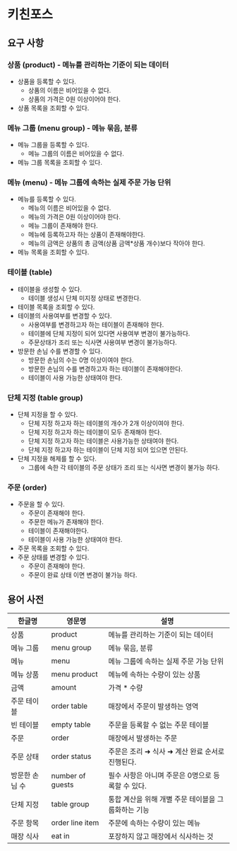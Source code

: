 # 키친포스

## 요구 사항

### 상품 (product) - 메뉴를 관리하는 기준이 되는 데이터
- 상품을 등록할 수 있다.
  - 상품의 이름은 비어있을 수 없다.
  - 상품의 가격은 0원 이상이어야 한다.
- 상품 목록을 조회할 수 있다.

### 메뉴 그룹 (menu group) - 메뉴 묶음, 분류
- 메뉴 그룹을 등록할 수 있다.
  - 메뉴 그룹의 이름은 비어있을 수 없다.
- 메뉴 그룹 목록을 조회할 수 있다.

### 메뉴 (menu) - 메뉴 그룹에 속하는 실제 주문 가능 단위
- 메뉴를 등록할 수 있다.
  - 메뉴의 이름은 비어있을 수 없다.
  - 메뉴의 가격은 0원 이상이어야 한다.
  - 메뉴 그룹이 존재해야 한다.
  - 메뉴에 등록하고자 하는 상품이 존재해야한다.
  - 메뉴의 금액은 상품의 총 금액(상품 금액*상품 개수)보다 작아야 한다.
- 메뉴 목록을 조회할 수 있다.

### 테이블 (table)
- 테이블을 생성할 수 있다.
  - 테이블 생성시 단체 미지정 상태로 변경한다.
- 테이블 목록을 조회할 수 있다.
- 테이블의 사용여부를 변경할 수 있다.
  - 사용여부를 변경하고자 하는 테이블이 존재해야 한다.
  - 테이블에 단체 지정이 되어 있다면 사용여부 변경이 불가능하다.
  - 주문상태가 조리 또는 식사면 사용여부 변경이 불가능하다.
- 방문한 손님 수를 변경할 수 있다.
  - 방문한 손님의 수는 0명 이상이여야 한다.
  - 방문한 손님의 수를 변경하고자 하는 테이블이 존재해야한다.
  - 테이블이 사용 가능한 상태여야 한다.

### 단체 지정 (table group)
- 단체 지정을 할 수 있다.
  - 단체 지정 하고자 하는 테이블의 개수가 2개 이상이여야 한다.
  - 단체 지정 하고자 하는 테이블이 모두 존재해야 한다.
  - 단체 지정 하고자 하는 테이블은 사용가능한 상태여야 한다.
  - 단체 지정 하고자 하는 테이블이 단체 지정 되어 있으면 안된다.
- 단체 지정을 해제를 할 수 있다.
  - 그룹에 속한 각 테이블의 주문 상태가 조리 또는 식사면 변경이 불가능 하다.

### 주문 (order)
- 주문을 할 수 있다.
    - 주문이 존재해야 한다.
    - 주문한 메뉴가 존재해야 한다.
    - 테이블이 존재해야한다.
    - 테이블이 사용 가능한 상태여야 한다.
- 주문 목록을 조회할 수 있다.
- 주문 상태를 변경할 수 있다.
  - 주문이 존재해야 한다.
  - 주문이 완료 상태 이면 변경이 불가능 하다.

## 용어 사전

| 한글명 | 영문명 | 설명 |
| --- | --- | --- |
| 상품 | product | 메뉴를 관리하는 기준이 되는 데이터 |
| 메뉴 그룹 | menu group | 메뉴 묶음, 분류 |
| 메뉴 | menu | 메뉴 그룹에 속하는 실제 주문 가능 단위 |
| 메뉴 상품 | menu product | 메뉴에 속하는 수량이 있는 상품 |
| 금액 | amount | 가격 * 수량 |
| 주문 테이블 | order table | 매장에서 주문이 발생하는 영역 |
| 빈 테이블 | empty table | 주문을 등록할 수 없는 주문 테이블 |
| 주문 | order | 매장에서 발생하는 주문 |
| 주문 상태 | order status | 주문은 조리 ➜ 식사 ➜ 계산 완료 순서로 진행된다. |
| 방문한 손님 수 | number of guests | 필수 사항은 아니며 주문은 0명으로 등록할 수 있다. |
| 단체 지정 | table group | 통합 계산을 위해 개별 주문 테이블을 그룹화하는 기능 |
| 주문 항목 | order line item | 주문에 속하는 수량이 있는 메뉴 |
| 매장 식사 | eat in | 포장하지 않고 매장에서 식사하는 것 |
